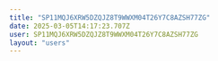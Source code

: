 ```yaml
---
title: "SP11MQJ6XRW5DZQJZ8T9WWXM04T26Y7C8AZSH77ZG"
date: 2025-03-05T14:17:23.707Z
user: SP11MQJ6XRW5DZQJZ8T9WWXM04T26Y7C8AZSH77ZG
layout: "users"
---
```

    